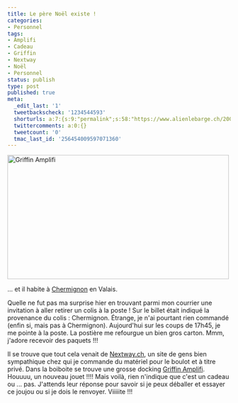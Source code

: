 ```yaml
---
title: Le père Noël existe !
categories:
- Personnel
tags:
- Amplifi
- Cadeau
- Griffin
- Nextway
- Noël
- Personnel
status: publish
type: post
published: true
meta:
  _edit_last: '1'
  tweetbackscheck: '1234544593'
  shorturls: a:7:{s:9:"permalink";s:58:"https://www.alienlebarge.ch/2008/12/18/le-pere-noel-existe/";s:7:"tinyurl";s:25:"https://tinyurl.com/cxhtfr";s:4:"isgd";s:17:"https://is.gd/ikhA";s:5:"bitly";s:18:"https://bit.ly/3n9g";s:5:"snipr";s:22:"https://snipr.com/b9xwd";s:5:"snurl";s:22:"https://snurl.com/b9xwd";s:7:"snipurl";s:24:"https://snipurl.com/b9xwd";}
  twittercomments: a:0:{}
  tweetcount: '0'
  tmac_last_id: '256454009597071360'
---
```

<img class="alignnone size-medium wp-image-909" title="Griffin Amplifi" src="https://dlgjp9x71cipk.cloudfront.net/2008/12/amplifi-500x281.jpg" alt="Griffin Amplifi" width="500" height="281" />

... et il habite à <a title="C'est où Chermitruc ?" href="https://maps.google.com/maps?f=q&amp;hl=fr&amp;geocode=&amp;q=le+pojat+3,+chermignon,+valais&amp;sll=46.290376,7.477334&amp;sspn=0.008081,0.016222&amp;ie=UTF8&amp;ll=46.28956,7.475638&amp;spn=0.008081,0.016222&amp;t=h&amp;z=16&amp;g=le+pojat+3,+chermignon,+valais&amp;iwloc=addr">Chermignon</a> en Valais.

Quelle ne fut pas ma surprise hier en trouvant parmi mon courrier une invitation à aller retirer un colis à la poste ! Sur le billet était indiqué la provenance du colis : Chermignon. Étrange, je n'ai pourtant rien commandé (enfin si, mais pas à Chermignon). Aujourd'hui sur les coups de 17h45, je me pointe à la poste. La postière me refourgue un bien gros carton. Mmm, j'adore recevoir des paquets !!!

Il se trouve que tout cela venait de <a href="https://www.nextway.ch">Nextway.ch</a>, un site de gens bien sympathique chez qui je commande du matériel pour le boulot et à titre privé. Dans la boiboite se trouve une grosse docking <a title="Griffin Amplifi" href="https://www.griffintechnology.com/products/amplifi">Griffin Amplifi</a>. Houuuu, un nouveau jouet !!!!<span>
</span>Mais voilà, rien n'indique que c'est un cadeau ou ... pas. J'attends leur réponse pour savoir si je peux déballer et essayer ce joujou ou si je dois le renvoyer.<span>
</span>Viiiiite !!!
